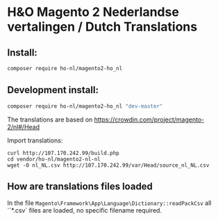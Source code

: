 # H&O Magento 2 Nederlandse vertalingen / Dutch Translations

## Install:
```BASH
composer require ho-nl/magento2-ho_nl
```

## Development install:
```BASH
composer require ho-nl/magento2-ho_nl "dev-master"
```

The translations are based on https://crowdin.com/project/magento-2/nl#/Head

Import translations:
```
curl http://107.170.242.99/build.php
cd vendor/ho-nl/magento2-nl-nl
wget -O nl_NL.csv http://107.170.242.99/var/Head/source_nl_NL.csv
```

## How are translations files loaded

In the file `Magento\Framework\App\Language\Dictionary::readPackCsv` all ``*.csv` files are loaded, no specific filename
required.
